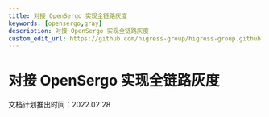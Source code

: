```yaml
---
title: 对接 OpenSergo 实现全链路灰度
keywords: [opensergo,gray]
description: 对接 OpenSergo 实现全链路灰度
custom_edit_url: https://github.com/higress-group/higress-group.github.io/blob/main/i18n/zh-cn/docusaurus-plugin-content-docs/current/user/opensergo-gray.md
---
```


# 对接 OpenSergo 实现全链路灰度

文档计划推出时间：2022.02.28
